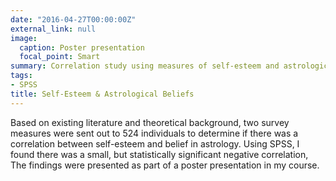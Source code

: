 ```yaml
---
date: "2016-04-27T00:00:00Z"
external_link: null
image:
  caption: Poster presentation
  focal_point: Smart
summary: Correlation study using measures of self-esteem and astrological beliefs 
tags:
- SPSS 
title: Self-Esteem & Astrological Beliefs
---
```


Based on existing literature and theoretical background, two survey measures were sent out to 524 individuals to determine if there was a correlation between self-esteem and belief in astrology. Using SPSS, I found there was a small, but statistically significant negative correlation, The findings were presented as part of a poster presentation in my course.   
